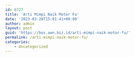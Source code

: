 ```yaml
---
id: 6727
title: 'Arti Mimpi Naik Motor Fu'
date: '2023-03-28T15:01:41+00:00'
author: admin
layout: post
guid: 'https://bos.awn.biz.id/arti-mimpi-naik-motor-fu/'
permalink: /arti-mimpi-naik-motor-fu/
categories:
    - Uncategorized
---
```


